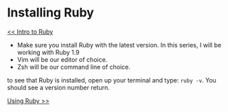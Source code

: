 Installing Ruby
===============

[<< Intro to Ruby](https://github.com/KLVTZ/Ruby-Essentials/blob/master/notes/Chapter_01:%20Getting%20Started/01.intro_to_ruby.md)

- Make sure you install Ruby with the latest version. In this series, I will be
  working with Ruby 1.9
- Vim will be our editor of choice.
- Zsh will be our command line of choice.

to see that Ruby is installed, open up your terminal and type: `ruby -v`. You
should see a version number return.
 
[Using Ruby >>](https://github.com/KLVTZ/Ruby-Essentials/blob/master/notes/Chapter_01:%20Getting%20Started/04.using.ruby.md)
